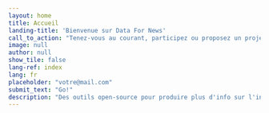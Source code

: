 ```yaml
---
layout: home
title: Accueil
landing-title: 'Bienvenue sur Data For News'
call_to_action: "Tenez-vous au courant, participez ou proposez un projet:"
image: null
author: null
show_tile: false
lang-ref: index
lang: fr
placeholder: "votre@mail.com"
submit_text: "Go!"
description: "Des outils open-source pour produire plus d'info sur l'info et explorer les médias par la donnée"
---
```


